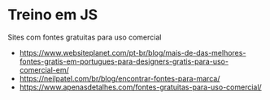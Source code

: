 # Treino em JS

Sites com fontes gratuitas para uso comercial

* https://www.websiteplanet.com/pt-br/blog/mais-de-das-melhores-fontes-gratis-em-portugues-para-designers-gratis-para-uso-comercial-em/
* https://neilpatel.com/br/blog/encontrar-fontes-para-marca/
* https://www.apenasdetalhes.com/fontes-gratuitas-para-uso-comercial/

